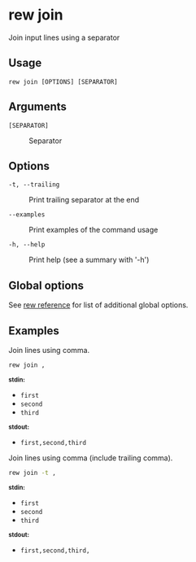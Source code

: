 # rew join

Join input lines using a separator

## Usage

```
rew join [OPTIONS] [SEPARATOR]
```

## Arguments

<dl>
<dt><code>[SEPARATOR]</code></dt>
<dd>

Separator
</dd>
</dl>

## Options

<dl>

<dt><code>-t, --trailing</code></dt>
<dd>

Print trailing separator at the end
</dd>

<dt><code>--examples</code></dt>
<dd>

Print examples of the command usage
</dd>

<dt><code>-h, --help</code></dt>
<dd>

Print help (see a summary with '-h')
</dd>
</dl>

## Global options

See [rew reference](rew.md#global-options) for list of additional global options.

## Examples

Join lines using comma.

```sh
rew join ,
```

<div class="example-io">
<div class="example-io-stream">
<small><b>stdin:</b></small>
<ul>
<li><code>first</code></li>
<li><code>second</code></li>
<li><code>third</code></li>
</ul>
</div>
<div class="example-io-stream">
<small><b>stdout:</b></small>
<ul>
<li><code>first,second,third</code></li>
</ul>
</div>
</div>

Join lines using comma (include trailing comma).

```sh
rew join -t ,
```

<div class="example-io">
<div class="example-io-stream">
<small><b>stdin:</b></small>
<ul>
<li><code>first</code></li>
<li><code>second</code></li>
<li><code>third</code></li>
</ul>
</div>
<div class="example-io-stream">
<small><b>stdout:</b></small>
<ul>
<li><code>first,second,third,</code></li>
</ul>
</div>
</div>

